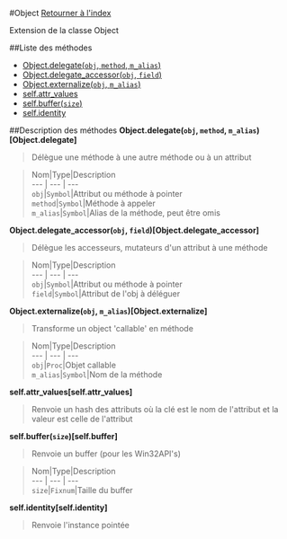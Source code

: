 #Object
[Retourner à l'index](README.md)

Extension de la classe Object

##Liste des méthodes
*    [Object.delegate(`obj`, `method`, `m_alias`)](#Object.delegate)
*    [Object.delegate_accessor(`obj`, `field`)](#Object.delegate_accessor)
*    [Object.externalize(`obj`, `m_alias`)](#Object.externalize)
*    [self.attr_values](#self.attr_values)
*    [self.buffer(`size`)](#self.buffer)
*    [self.identity](#self.identity)


##Description des méthodes
**Object.delegate(`obj`, `method`, `m_alias`)[Object.delegate]**

> Délègue une méthode à une autre méthode ou à un attribut

  
> Nom|Type|Description  
--- | --- | ---  
`obj`|`Symbol`|Attribut ou méthode à pointer  
`method`|`Symbol`|Méthode à appeler  
`m_alias`|`Symbol`|Alias de la méthode, peut être omis  






**Object.delegate_accessor(`obj`, `field`)[Object.delegate_accessor]**

> Délègue les accesseurs, mutateurs d'un attribut à une méthode

  
> Nom|Type|Description  
--- | --- | ---  
`obj`|`Symbol`|Attribut ou méthode à pointer  
`field`|`Symbol`|Attribut de l'obj à déléguer  






**Object.externalize(`obj`, `m_alias`)[Object.externalize]**

> Transforme un object 'callable' en méthode

  
> Nom|Type|Description  
--- | --- | ---  
`obj`|`Proc`|Objet callable  
`m_alias`|`Symbol`|Nom de la méthode  






**self.attr_values[self.attr_values]**

> Renvoie un hash des attributs où la clé est le nom de l'attribut
                            et la valeur est celle de l'attribut

  
> 





**self.buffer(`size`)[self.buffer]**

> Renvoie un buffer (pour les Win32API's)

  
> Nom|Type|Description  
--- | --- | ---  
`size`|`Fixnum`|Taille du buffer  






**self.identity[self.identity]**

> Renvoie l'instance pointée

  
> 





